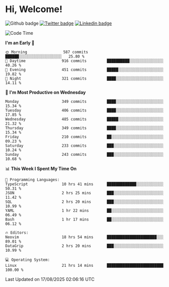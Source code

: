   # Hi, Welcome!
  ![Github badge](https://img.shields.io/github/followers/kraken-afk.svg?style=social&label=Follow&maxAge=2592000)
  [![Twitter badge](https://img.shields.io/badge/-Twitter-00acee?style=flat-square&logo=Twitter&logoColor=white)](https://twitter.com/trshppl)
  [![Linkedin badge](https://img.shields.io/badge/LinkedIn-0077B5?style=flat-square&logo=linkedin&logoColor=white)](https://www.linkedin.com/in/noveanrer)
<!--START_SECTION:waka-->
![Code Time](http://img.shields.io/badge/Code%20Time-1%2C187%20hrs%2047%20mins-blue)

**I'm an Early 🐤** 

```text
🌞 Morning                587 commits         ██████░░░░░░░░░░░░░░░░░░░   25.80 % 
🌆 Daytime                916 commits         ██████████░░░░░░░░░░░░░░░   40.26 % 
🌃 Evening                451 commits         █████░░░░░░░░░░░░░░░░░░░░   19.82 % 
🌙 Night                  321 commits         ████░░░░░░░░░░░░░░░░░░░░░   14.11 % 
```
📅 **I'm Most Productive on Wednesday** 

```text
Monday                   349 commits         ████░░░░░░░░░░░░░░░░░░░░░   15.34 % 
Tuesday                  406 commits         ████░░░░░░░░░░░░░░░░░░░░░   17.85 % 
Wednesday                485 commits         █████░░░░░░░░░░░░░░░░░░░░   21.32 % 
Thursday                 349 commits         ████░░░░░░░░░░░░░░░░░░░░░   15.34 % 
Friday                   210 commits         ██░░░░░░░░░░░░░░░░░░░░░░░   09.23 % 
Saturday                 233 commits         ███░░░░░░░░░░░░░░░░░░░░░░   10.24 % 
Sunday                   243 commits         ███░░░░░░░░░░░░░░░░░░░░░░   10.68 % 
```


📊 **This Week I Spent My Time On** 

```text
💬 Programming Languages: 
TypeScript               10 hrs 41 mins      █████████████░░░░░░░░░░░░   50.31 % 
JSON                     2 hrs 25 mins       ███░░░░░░░░░░░░░░░░░░░░░░   11.42 % 
SQL                      2 hrs 20 mins       ███░░░░░░░░░░░░░░░░░░░░░░   10.99 % 
YAML                     1 hr 22 mins        ██░░░░░░░░░░░░░░░░░░░░░░░   06.49 % 
Bash                     1 hr 17 mins        ██░░░░░░░░░░░░░░░░░░░░░░░   06.12 % 

🔥 Editors: 
Neovim                   18 hrs 54 mins      ██████████████████████░░░   89.01 % 
DataGrip                 2 hrs 20 mins       ███░░░░░░░░░░░░░░░░░░░░░░   10.99 % 

💻 Operating System: 
Linux                    21 hrs 14 mins      █████████████████████████   100.00 % 
```


 Last Updated on 17/08/2025 02:06:16 UTC
<!--END_SECTION:waka-->